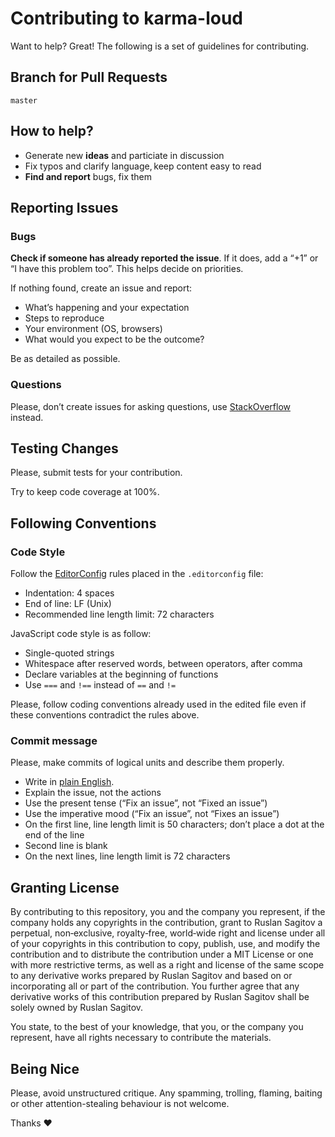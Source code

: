 # Contributing to karma-loud

Want to help? Great! The following is a set of guidelines for
contributing.

## Branch for Pull Requests

`master`

## How to help?

 * Generate new **ideas** and particiate in discussion
 * Fix typos and clarify language, keep content easy to read
 * **Find and report** bugs, fix them

## Reporting Issues

### Bugs

**Check if someone has already reported the issue**.
If it does, add a “+1” or “I have this problem too”.
This helps decide on priorities.

If nothing found, create an issue and report:

 * What’s happening and your expectation
 * Steps to reproduce
 * Your environment (OS, browsers)
 * What would you expect to be the outcome?

Be as detailed as possible.

### Questions

Please, don’t create issues for asking questions,
use [StackOverflow][] instead.

## Testing Changes

Please, submit tests for your contribution.

Try to keep code coverage at 100%.

## Following Conventions

### Code Style

Follow the [EditorConfig][] rules placed in the `.editorconfig` file:

 * Indentation: 4 spaces
 * End of line: LF (Unix)
 * Recommended line length limit: 72 characters

JavaScript code style is as follow:

 * Single-quoted strings
 * Whitespace after reserved words, between operators, after comma
 * Declare variables at the beginning of functions
 * Use `===` and `!==` instead of `==` and `!=`

Please, follow coding conventions already used in the edited file even
if these conventions contradict the rules above.

### Commit message

Please, make commits of logical units and describe them properly.

 * Write in [plain English][].
 * Explain the issue, not the actions
 * Use the present tense (“Fix an issue”, not “Fixed an issue”)
 * Use the imperative mood (“Fix an issue”, not “Fixes an issue”)
 * On the first line, line length limit is 50 characters;
   don’t place a dot at the end of the line
 * Second line is blank
 * On the next lines, line length limit is 72 characters

## Granting License

By contributing to this repository, you and the company you represent,
if the company holds any copyrights in the contribution,
grant to Ruslan Sagitov a perpetual, non‑exclusive, royalty‑free,
world‑wide right and license under all of your copyrights in
this contribution to copy, publish, use, and modify the contribution and
to distribute the contribution under a MIT License or one with
more restrictive terms, as well as a right and license of the same scope
to any derivative works prepared by Ruslan Sagitov and based on or
incorporating all or part of the contribution. You further agree that
any derivative works of this contribution prepared by Ruslan Sagitov
shall be solely owned by Ruslan Sagitov.

You state, to the best of your knowledge, that you, or the company you
represent, have all rights necessary to contribute the materials.

## Being Nice

Please, avoid unstructured critique. Any spamming, trolling, flaming,
baiting or other attention-stealing behaviour is not welcome.

Thanks :heart:

 [StackOverflow]: <https://stackoverflow.com>
 [EditorConfig]: <http://editorconfig.org>
 [plain English]: <https://en.wikipedia.org/wiki/Plain_English>
